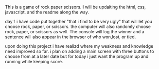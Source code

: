 This is a game of rock paper scissors.  I will be updaiting the html, css, javascript, and the readme along the way.

day 1 i have code put together "that i find to be very ugly"  that will let you choose rock, paper, or scissors.
the computer will also randomly choose rock, paper, or scissors as well.
The console will log the winner and a sentence will also appear in the browser of who won,lost, or tied.

upon doing this project i have realizd where my weakness and knowledge need improved so far.
i plan on adding a main screen with three buttons to choose from at a later date but for today i just want the program up and running while keeping score.